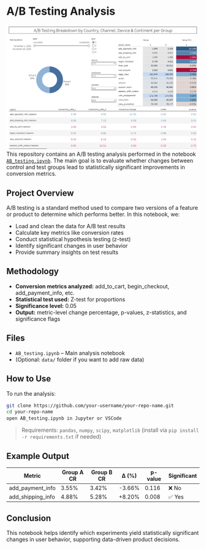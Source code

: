 # A/B Testing Analysis
![Picture](ab_testing.png)
This repository contains an A/B testing analysis performed in the notebook [`AB_testing.ipynb`](./AB_testing.ipynb). The main goal is to evaluate whether changes between control and test groups lead to statistically significant improvements in conversion metrics.

## Project Overview

A/B testing is a standard method used to compare two versions of a feature or product to determine which performs better. In this notebook, we:

* Load and clean the data for A/B test results
* Calculate key metrics like conversion rates
* Conduct statistical hypothesis testing (z-test)
* Identify significant changes in user behavior
* Provide summary insights on test results

## Methodology

* **Conversion metrics analyzed:** add\_to\_cart, begin\_checkout, add\_payment\_info, etc.
* **Statistical test used:** Z-test for proportions
* **Significance level:** 0.05
* **Output:** metric-level change percentage, p-values, z-statistics, and significance flags

## Files

* `AB_testing.ipynb` – Main analysis notebook
* (Optional: `data/` folder if you want to add raw data)

## How to Use

To run the analysis:

```bash
git clone https://github.com/your-username/your-repo-name.git
cd your-repo-name
open AB_testing.ipynb in Jupyter or VSCode
```

> Requirements: `pandas`, `numpy`, `scipy`, `matplotlib` (install via `pip install -r requirements.txt` if needed)

## Example Output

| Metric              | Group A CR | Group B CR | Δ (%)  | p-value | Significant |
| ------------------- | ---------- | ---------- | ------ | ------- | ----------- |
| add\_payment\_info  | 3.55%      | 3.42%      | -3.66% | 0.116   | ❌ No        |
| add\_shipping\_info | 4.88%      | 5.28%      | +8.20% | 0.008   | ✅ Yes       |

## Conclusion

This notebook helps identify which experiments yield statistically significant changes in user behavior, supporting data-driven product decisions.
